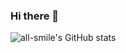 ### Hi there 👋
![all-smile's GitHub stats](https://github-readme-stats.vercel.app/api?username=presenth7s&show_icons=true&theme=tokyonight)

